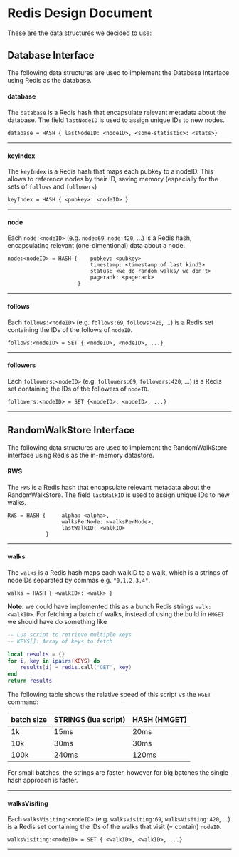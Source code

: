 # Redis Design Document

These are the data structures we decided to use:

## Database Interface

The following data structures are used to implement the Database Interface using Redis as the database.

#### database

The `database` is a Redis hash that encapsulate relevant metadata about the database.
The field `lastNodeID` is used to assign unique IDs to new nodes.

```
database = HASH { lastNodeID: <nodeID>, <some-statistic>: <stats>}
```

---

#### keyIndex

The `keyIndex` is a Redis hash that maps each pubkey to a nodeID. This allows to reference nodes by their ID, saving memory (especially for  the sets of `follows` and `followers`)

```
keyIndex = HASH { <pubkey>: <nodeID> }
```

---

#### node

Each `node:<nodeID>` (e.g. `node:69`, `node:420`, ...) is a Redis hash, encapsulating relevant (one-dimentional) data about a node.

```
node:<nodeID> = HASH {    pubkey: <pubkey>
                          timestamp: <timestamp of last kind3>
                          status: <we do random walks/ we don't>
                          pagerank: <pagerank>
                      }
```

---

#### follows

Each `follows:<nodeID>` (e.g. `follows:69`, `follows:420`, ...) is a Redis set containing the IDs of the follows of `nodeID`.

```
follows:<nodeID> = SET { <nodeID>, <nodeID>, ...}
```

---

#### followers

Each `followers:<nodeID>` (e.g. `followers:69`, `followers:420`, ...) is a Redis set containing the IDs of the followers of `nodeID`.

```
followers:<nodeID> = SET {<nodeID>, <nodeID>, ...}
```

---

## RandomWalkStore Interface

The following data structures are used to implement the RandomWalkStore interface using Redis as the in-memory datastore.

#### RWS

The `RWS` is a Redis hash that encapsulate relevant metadata about the RandomWalkStore. The field `lastWalkID` is used to assign unique IDs to new walks.

```
RWS = HASH {     alpha: <alpha>,
                 walksPerNode: <walksPerNode>,
                 lastWalkID: <walkID> 
            }
```

---

#### walks

The `walks` is a Redis hash maps each walkID to a walk, which is a strings of nodeIDs separated by commas e.g.  `"0,1,2,3,4"`.

```
walks = HASH { <walkID>: <walk> }
```

**Note**: we could have implemented this as a bunch Redis strings `walk:<walkID>`.
For fetching a batch of walks, instead of using the build in `HMGET` we should have do something like

```lua
-- Lua script to retrieve multiple keys
-- KEYS[]: Array of keys to fetch

local results = {}
for i, key in ipairs(KEYS) do
    results[i] = redis.call('GET', key)
end
return results
```

The following table shows the relative speed of this script vs the `HGET` command:

| batch size | STRINGS (lua script) | HASH (HMGET) |
| ---------- | -------------------- | ------------ |
| 1k         | 15ms                 | 20ms         |
| 10k        | 30ms                 | 30ms         |
| 100k       | 240ms                | 120ms        |

For small batches, the strings are faster, however for big batches the single hash approach is faster.

---

#### walksVisiting

Each `walksVisiting:<nodeID>` (e.g. `walksVisiting:69`, `walksVisiting:420`, ...) is a Redis set containing the IDs of the walks that visit (= contain) `nodeID`.

```
walksVisiting:<nodeID> = SET { <walkID>, <walkID>, ...}
```

---



